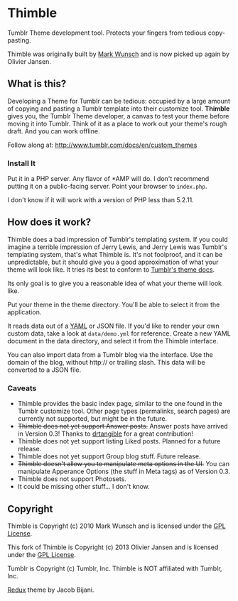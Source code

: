# Thimble

Tumblr Theme development tool. Protects your fingers from tedious copy-pasting.

Thimble was originally built by [Mark Wunsch](https://github.com/mwunsch) and is now picked up again by Olivier Jansen.

## What is this?

Developing a Theme for Tumblr can be tedious: occupied by a large amount of copying and pasting a Tumblr template into their customize tool. **Thimble** gives you, the Tumblr Theme developer, a canvas to test your theme before moving it into Tumblr. Think of it as a place to work out your theme's rough draft. And you can work offline.

Follow along at: http://www.tumblr.com/docs/en/custom_themes

### Install It

Put it in a PHP server. Any flavor of *AMP will do. I don't recommend putting it on a public-facing server. Point your browser to `index.php`.

I don't know if it will work with a version of PHP less than 5.2.11.

## How does it work?

Thimble does a bad impression of Tumblr's templating system. If you could imagine a terrible impression of Jerry Lewis, and Jerry Lewis was Tumblr's templating system, that's what Thimble is. It's not foolproof, and it can be unpredictable, but it should give you a good approximation of what your theme will look like. It tries its best to conform to [Tumblr's theme docs](http://www.tumblr.com/docs/en/custom_themes). 

Its only goal is to give you a reasonable idea of what your theme will look like.

Put your theme in the theme directory. You'll be able to select it from the application.

It reads data out of a [YAML](http://yaml.org/) or JSON file. If you'd like to render your own custom data, take a look at `data/demo.yml` for reference. Create a new YAML document in the data directory, and select it from the Thimble interface.

You can also import data from a Tumblr blog via the interface. Use the domain of the blog, without http:// or trailing slash. This data will be converted to a JSON file.

### Caveats

+ Thimble provides the basic index page, similar to the one found in the Tumblr customize tool. Other page types (permalinks, search pages) are currently not supported, but might be in the future.
+ <strike>Thimble does not yet support Answer posts.</strike> Answer posts have arrived in Version 0.3! Thanks to [drtangible](http://github.com/drtangible) for a great contribution!
+ Thimble does not yet support listing Liked posts. Planned for a future release.
+ Thimble does not yet support Group blog stuff. Future release.
+ <strike>Thimble doesn't allow you to manipulate meta options in the UI.</strike> You can manipulate Apperance Options (the stuff in Meta tags) as of Version 0.3.
+ Thimble does not support Photosets.
+ It could be missing other stuff... I don't know.

## Copyright

Thimble is Copyright (c) 2010 Mark Wunsch and is licensed under the [GPL License](http://www.gnu.org/licenses/gpl.html). 

This fork of Thimble is Copyright (c) 2013 Olivier Jansen and is licensed under the [GPL License](http://www.gnu.org/licenses/gpl.html). 

Tumblr is Copyright (c) Tumblr, Inc. Thimble is NOT affiliated with Tumblr, Inc.

[Redux](http://www.tumblr.com/theme/433) theme by Jacob Bijani.
